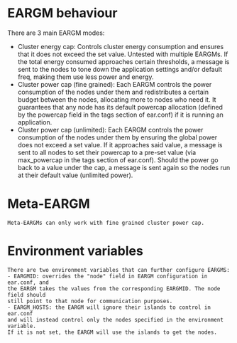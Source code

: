 

# EARGM behaviour

There are 3 main EARGM modes:
 - Cluster energy cap: Controls cluster energy consumption and ensures that it does not
 	exceed the set value. Untested with multiple EARGMs. If the total energy consumed
	approaches certain thresholds, a message is sent to the nodes to tone down the 
	application settings and/or default freq, making them use less power and energy. 
 - Cluster power cap (fine grained): Each EARGM controls the power consumption of the 
 	nodes under them and redistributes a certain budget between the nodes, allocating
	more to nodes who need it. It guarantees that any node has its default powercap
	allocation (defined by the powercap field in the tags section of ear.conf) if it 
	is running an application.
 - Cluster power cap (unlimited): Each EARGM controls the power consumption of the 
 	nodes under them by ensuring the global power does not exceed a set value. If 
	it approaches said 	value, a message is sent to all nodes to set their powercap 
	to a pre-set value (via	max_powercap in the tags section of ear.conf). Should 
	the power go back to a value under the cap, a message is sent again so the 
	nodes run at their default value (unlimited power).

# Meta-EARGM
	Meta-EARGMs can only work with fine grained cluster power cap.

# Environment variables
	There are two environment variables that can further configure EARGMS:
	- EARGMID: overrides the "node" field in EARGM configuration in ear.conf, and 
	the EARGM takes the values from the corresponding EARGMID. The node field should
	still point to that node for communication purposes.
	- EARGM_HOSTS: the EARGM will ignore their islands to control in ear.conf
	and will instead control only the nodes specified in the environment variable.
	If it is not set, the EARGM will use the islands to get the nodes.
